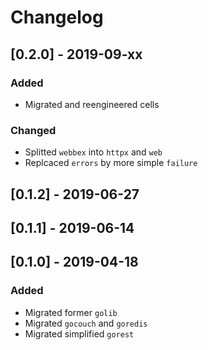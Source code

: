 # Changelog

## [0.2.0] - 2019-09-xx

### Added

- Migrated and reengineered cells

### Changed

- Splitted `webbex` into `httpx` and `web`
- Replcaced `errors` by more simple `failure`

## [0.1.2] - 2019-06-27

## [0.1.1] - 2019-06-14

## [0.1.0] - 2019-04-18

### Added

- Migrated former `golib`
- Migrated `gocouch` and `goredis`
- Migrated simplified `gorest`
